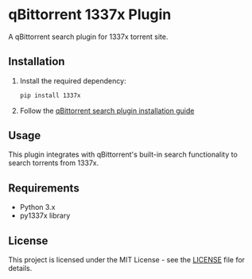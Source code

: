 # qBittorrent 1337x Plugin

A qBittorrent search plugin for 1337x torrent site.

## Installation

1. Install the required dependency:

   ```bash
   pip install 1337x
   ```

2. Follow the [qBittorrent search plugin installation guide](https://github.com/qbittorrent/search-plugins/wiki/Install-search-plugins)

## Usage

This plugin integrates with qBittorrent's built-in search functionality to search torrents from 1337x.

## Requirements

- Python 3.x
- py1337x library

## License

This project is licensed under the MIT License - see the [LICENSE](LICENSE) file for details.
